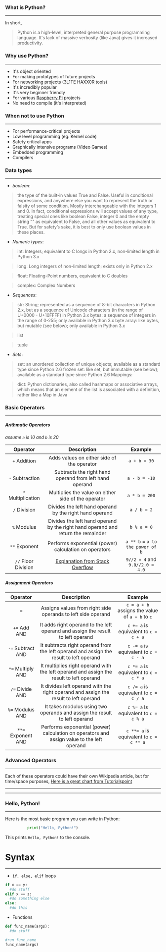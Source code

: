 ### What is Python?
***
In short,
>Python is a high-level, interpreted general purpose programming language. It's lack of massive verbosity (like Java)
> gives it increased productivity.


### Why use Python?
***
- It's object oriented
- For making prototypes of future projects
- For networking projects (3L1TE HAXX0R tools)
- It's incredibly popular
- It's very beginner friendly
- For various [Raspberry Pi](https://www.raspberrypi.org/) projects
- No need to compile (it's interpreted)



### When not to use Python
***
- For performance-critical projects
- Low level programming (eg: Kernel code)
- Safety critical apps
- Graphically intensive programs (Video Games)
- Embedded programming
- Compilers

### Data types
***
- _boolean_:    

>the type of the built-in values True and False. Useful in conditional expressions, and anywhere else you want to represent the truth or falsity of some condition. Mostly interchangeable with the integers 1 and 0. In fact, conditional expressions will accept values of any type, treating special ones like boolean False, integer 0 and the empty string "" as equivalent to False, and all other values as equivalent to True. But for safety’s sake, it is best to only use boolean values in these places.


- _Numeric types_:

>int: Integers; equivalent to C longs in Python 2.x, non-limited length in Python 3.x

>long: Long integers of non-limited length; exists only in Python 2.x

>float: Floating-Point numbers, equivalent to C doubles

>complex: Complex Numbers

- _Sequences_:

>str: String; represented as a sequence of 8-bit characters in Python 2.x, but as a sequence of Unicode characters (in the range of U+0000 - U+10FFFF) in Python 3.x
bytes: a sequence of integers in the range of 0-255; only available in Python 3.x
byte array: like bytes, but mutable (see below); only available in Python 3.x

>list

>tuple

- _Sets_:

>set: an unordered collection of unique objects; available as a standard type since Python 2.6
frozen set: like set, but immutable (see below); available as a standard type since Python 2.6
Mappings:

> dict: Python dictionaries, also called hashmaps or associative arrays, which means that an element of the list is associated with a definition, rather like a Map in Java

### Basic Operators
***
##### _Arithmatic Operators_

_assume `a` is 10 and `b` is 20_

| Operator      | Description   | Example  |
| :-------------:|:-------------:|:---------:|
| `+` Addition      | Adds values on either side of the operator | `a + b = 30` |
| `-` Subtraction      | Subtracts the right hand operand from left hand operand| `a - b = -10` |
| `*` Multiplication | Multiplies the value on either side of the operator      | `a * b = 200` |
|`/` Division | Divides the left hand operand by the right hand operand | `a / b = 2` |
|`%` Modulus | Divides the left hand operand by the right hand operand and return the remainder | `b % a = 0` |
| `**` Exponent |Performs exponential (power) calculation on operators | `a ** b` = `a to the power of b`
|`//` Floor Division | [Explanation from Stack Overflow](http://stackoverflow.com/questions/183853/in-python-what-is-the-difference-between-and-when-used-for-division) | `9//2 = 4` and `9.0//2.0 = 4.0`|

##### _Assignment Operators_

| Operator    | Description   | Example  |
| :----------:| :------------:| :-------:|
| `=`         |	Assigns values from right side operands to left side operand | `c = a + b` assigns the value of `a + b` to `c`|
| `+=` Add AND | It adds right operand to the left operand and assign the result to left operand | `c += a` is equivalent to `c = c + a`
| `-=` Subtract AND | It subtracts right operand from the left operand and assign the result to left operand | `c -= a` is equivalent to `c = c - a`|
|`*=` Multiply AND | It multiplies right operand with the left operand and assign the result to left operand | `c *= a` is equivalent to `c = c * a`|
| `/=` Divide AND | It divides left operand with the right operand and assign the result to left operand | `c /= a` is equivalent to `c = c / a`
| `%=` Modulus AND | It takes modulus using two operands and assign the result to left operand | `c %= a` is equivalent to `c = c % a`
| `**=` Exponent AND | Performs exponential (power) calculation on operators and assign value to the left operand | `c **= a` is equivalent to `c = c ** a`|


### Advanced Operators
***
Each of these operators could have their own Wikipedia article, but for time/space purposes, [Here is a great chart from Tutorialspoint](https://www.tutorialspoint.com/python/python_basic_operators.htm)

***
***
### Hello, Python!
***
Here is the most basic program you can write in Python:

```python          
          print("Hello, Python!")
```
This prints `Hello, Python!` to the console.

# Syntax
***
- `if, else, elif` loops

```python
if x == y:
  #do stuff
elif x == z:
  #do something else
else:
  #do this

```
- Functions

```python
def func_name(args):
  #do stuff

#run func_name
func_name(args)

```
